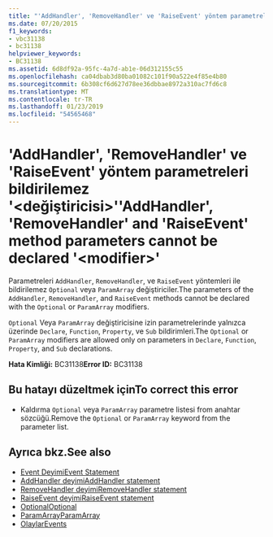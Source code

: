 ```yaml
---
title: "'AddHandler', 'RemoveHandler' ve 'RaiseEvent' yöntem parametreleri bildirilemez '&lt;değiştiricisi&gt;'"
ms.date: 07/20/2015
f1_keywords:
- vbc31138
- bc31138
helpviewer_keywords:
- BC31138
ms.assetid: 6d8df92a-95fc-4a7d-ab1e-06d312155c55
ms.openlocfilehash: ca04dbab3d80ba01082c101f90a522e4f85e4b80
ms.sourcegitcommit: 6b308cf6d627d78ee36dbbae8972a310ac7fd6c8
ms.translationtype: MT
ms.contentlocale: tr-TR
ms.lasthandoff: 01/23/2019
ms.locfileid: "54565468"
---
```

# <a name="addhandler-removehandler-and-raiseevent-method-parameters-cannot-be-declared-ltmodifiergt"></a><span data-ttu-id="fe866-102">'AddHandler', 'RemoveHandler' ve 'RaiseEvent' yöntem parametreleri bildirilemez '&lt;değiştiricisi&gt;'</span><span class="sxs-lookup"><span data-stu-id="fe866-102">'AddHandler', 'RemoveHandler' and 'RaiseEvent' method parameters cannot be declared '&lt;modifier&gt;'</span></span>
<span data-ttu-id="fe866-103">Parametreleri `AddHandler`, `RemoveHandler`, ve `RaiseEvent` yöntemleri ile bildirilemez `Optional` veya `ParamArray` değiştiriciler.</span><span class="sxs-lookup"><span data-stu-id="fe866-103">The parameters of the `AddHandler`, `RemoveHandler`, and `RaiseEvent` methods cannot be declared with the `Optional` or `ParamArray` modifiers.</span></span>  
  
 <span data-ttu-id="fe866-104">`Optional` Veya `ParamArray` değiştiricisine izin parametrelerinde yalnızca üzerinde `Declare`, `Function`, `Property`, ve `Sub` bildirimleri.</span><span class="sxs-lookup"><span data-stu-id="fe866-104">The `Optional` or `ParamArray` modifiers are allowed only on parameters in `Declare`, `Function`, `Property`, and `Sub` declarations.</span></span>  
  
 <span data-ttu-id="fe866-105">**Hata Kimliği:** BC31138</span><span class="sxs-lookup"><span data-stu-id="fe866-105">**Error ID:** BC31138</span></span>  
  
## <a name="to-correct-this-error"></a><span data-ttu-id="fe866-106">Bu hatayı düzeltmek için</span><span class="sxs-lookup"><span data-stu-id="fe866-106">To correct this error</span></span>  
  
-   <span data-ttu-id="fe866-107">Kaldırma `Optional` veya `ParamArray` parametre listesi from anahtar sözcüğü.</span><span class="sxs-lookup"><span data-stu-id="fe866-107">Remove the `Optional` or `ParamArray` keyword from the parameter list.</span></span>  
  
## <a name="see-also"></a><span data-ttu-id="fe866-108">Ayrıca bkz.</span><span class="sxs-lookup"><span data-stu-id="fe866-108">See also</span></span>
- [<span data-ttu-id="fe866-109">Event Deyimi</span><span class="sxs-lookup"><span data-stu-id="fe866-109">Event Statement</span></span>](../../visual-basic/language-reference/statements/event-statement.md)
- [<span data-ttu-id="fe866-110">AddHandler deyimi</span><span class="sxs-lookup"><span data-stu-id="fe866-110">AddHandler statement</span></span>](~/docs/visual-basic/language-reference/statements/addhandler-statement.md)
- [<span data-ttu-id="fe866-111">RemoveHandler deyimi</span><span class="sxs-lookup"><span data-stu-id="fe866-111">RemoveHandler statement</span></span>](~/docs/visual-basic/language-reference/statements/removehandler-statement.md)
- [<span data-ttu-id="fe866-112">RaiseEvent deyimi</span><span class="sxs-lookup"><span data-stu-id="fe866-112">RaiseEvent statement</span></span>](~/docs/visual-basic/language-reference/statements/raiseevent-statement.md)
- [<span data-ttu-id="fe866-113">Optional</span><span class="sxs-lookup"><span data-stu-id="fe866-113">Optional</span></span>](../../visual-basic/language-reference/modifiers/optional.md)
- [<span data-ttu-id="fe866-114">ParamArray</span><span class="sxs-lookup"><span data-stu-id="fe866-114">ParamArray</span></span>](../../visual-basic/language-reference/modifiers/paramarray.md)
- [<span data-ttu-id="fe866-115">Olaylar</span><span class="sxs-lookup"><span data-stu-id="fe866-115">Events</span></span>](../../visual-basic/programming-guide/language-features/events/index.md)
